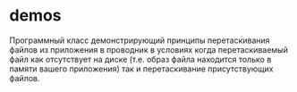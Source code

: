 # demos
Программный класс демонстрирующий принципы перетаскивания файлов из приложения в проводник в условиях когда перетаскиваемый файл как отсутствует на диске (т.е. образ файла находится только в памяти вашего приложения) так и перетаскивание присутствующих файлов.
